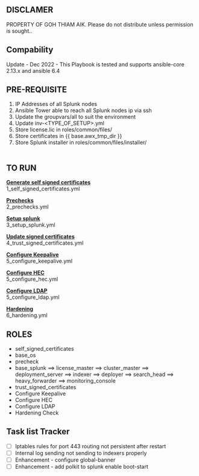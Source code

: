 ## DISCLAMER ##
PROPERTY OF GOH THIAM AIK.
Please do not distribute unless permission is sought..

## Compability ##
Update - Dec 2022 - This Playbook is tested and supports ansible-core 2.13.x and ansible 6.4

## PRE-REQUISITE ##
1. IP Addresses of all Splunk nodes
2. Ansible Tower able to reach all Splunk nodes ip via ssh
3. Update the groupvars/all to suit the environment
4. Update inv-\<TYPE_OF_SETUP\>.yml
5. Store license.lic in roles/common/files/
6. Store certificates in {{ base.awx_tmp_dir }}
7. Store Splunk installer in roles/common/files/installer/
<br/><br/>

## TO RUN ##
<b><u>Generate self signed certificates</u></b>
<br/>
1_self_signed_certificates.yml


<b><u>Prechecks</u></b>
<br/>
2_prechecks.yml


<b><u>Setup splunk</u></b>
<br/>
3_setup_splunk.yml


<b><u>Update signed certificates</u></b>
<br/>
4_trust_signed_certificates.yml


<b><u>Configure Keepalive</u></b>
<br/>
5_configure_keepalive.yml


<b><u>Configure HEC</u></b>
<br/>
5_configure_hec.yml


<b><u>Configure LDAP</u></b>
<br/>
5_configure_ldap.yml


<b><u>Hardening</u></b>
<br/>
6_hardening.yml
<br/>

## ROLES ##

* self_signed_certificates
* base_os
* precheck
* base_splunk ==> license_master ==> cluster_master ==> deployment_server ==> indexer ==> deployer ==> search_head ==> heavy_forwarder ==> monitoring_console
* trust_signed_certificates
* Configure Keepalive
* Configure HEC
* Configure LDAP
* Hardening Check 

## Task list Tracker ##
- [ ] Iptables rules for port 443 routing not persistent after restart
- [ ] Internal log sending not sending to indexers properly
- [ ] Enhancement - configure global-banner
- [ ] Enhancement - add polkit to splunk enable boot-start 
